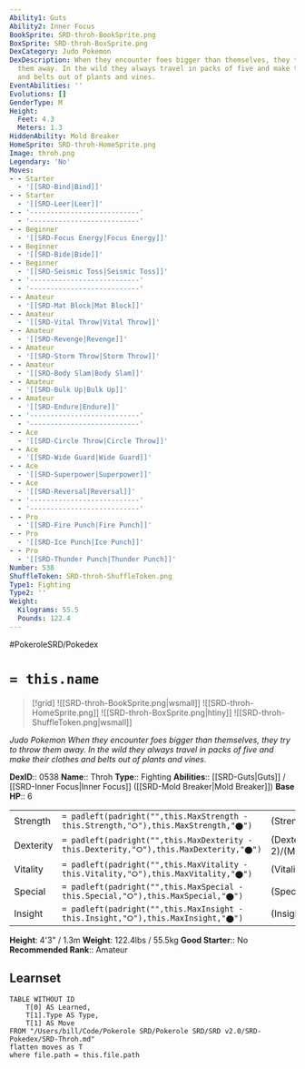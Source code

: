 ```yaml
---
Ability1: Guts
Ability2: Inner Focus
BookSprite: SRD-throh-BookSprite.png
BoxSprite: SRD-throh-BoxSprite.png
DexCategory: Judo Pokemon
DexDescription: When they encounter foes bigger than themselves, they try to throw
  them away. In the wild they always travel in packs of five and make their clothes
  and belts out of plants and vines.
EventAbilities: ''
Evolutions: []
GenderType: M
Height:
  Feet: 4.3
  Meters: 1.3
HiddenAbility: Mold Breaker
HomeSprite: SRD-throh-HomeSprite.png
Image: throh.png
Legendary: 'No'
Moves:
- - Starter
  - '[[SRD-Bind|Bind]]'
- - Starter
  - '[[SRD-Leer|Leer]]'
- - '---------------------------'
  - '---------------------------'
- - Beginner
  - '[[SRD-Focus Energy|Focus Energy]]'
- - Beginner
  - '[[SRD-Bide|Bide]]'
- - Beginner
  - '[[SRD-Seismic Toss|Seismic Toss]]'
- - '---------------------------'
  - '---------------------------'
- - Amateur
  - '[[SRD-Mat Block|Mat Block]]'
- - Amateur
  - '[[SRD-Vital Throw|Vital Throw]]'
- - Amateur
  - '[[SRD-Revenge|Revenge]]'
- - Amateur
  - '[[SRD-Storm Throw|Storm Throw]]'
- - Amateur
  - '[[SRD-Body Slam|Body Slam]]'
- - Amateur
  - '[[SRD-Bulk Up|Bulk Up]]'
- - Amateur
  - '[[SRD-Endure|Endure]]'
- - '---------------------------'
  - '---------------------------'
- - Ace
  - '[[SRD-Circle Throw|Circle Throw]]'
- - Ace
  - '[[SRD-Wide Guard|Wide Guard]]'
- - Ace
  - '[[SRD-Superpower|Superpower]]'
- - Ace
  - '[[SRD-Reversal|Reversal]]'
- - '---------------------------'
  - '---------------------------'
- - Pro
  - '[[SRD-Fire Punch|Fire Punch]]'
- - Pro
  - '[[SRD-Ice Punch|Ice Punch]]'
- - Pro
  - '[[SRD-Thunder Punch|Thunder Punch]]'
Number: 538
ShuffleToken: SRD-throh-ShuffleToken.png
Type1: Fighting
Type2: ''
Weight:
  Kilograms: 55.5
  Pounds: 122.4
---
```


#PokeroleSRD/Pokedex

# `= this.name`

> [!grid]
> ![[SRD-throh-BookSprite.png|wsmall]]
> ![[SRD-throh-HomeSprite.png]]
> ![[SRD-throh-BoxSprite.png|htiny]]
> ![[SRD-throh-ShuffleToken.png|wsmall]]


*Judo Pokemon*
*When they encounter foes bigger than themselves, they try to throw them away. In the wild they always travel in packs of five and make their clothes and belts out of plants and vines.*

**DexID**:: 0538
**Name**:: Throh
**Type**:: Fighting
**Abilities**:: [[SRD-Guts|Guts]] / [[SRD-Inner Focus|Inner Focus]] ([[SRD-Mold Breaker|Mold Breaker]])
**Base HP**:: 6

|           |                                                                                        |                                          |
| --------- | -------------------------------------------------------------------------------------- | ---------------------------------------- |
| Strength  | `= padleft(padright("",this.MaxStrength - this.Strength,"⭘"),this.MaxStrength,"⬤")`    | (Strength::3)/(MaxStrength::7)   |
| Dexterity | `= padleft(padright("",this.MaxDexterity - this.Dexterity,"⭘"),this.MaxDexterity,"⬤")` | (Dexterity:: 2)/(MaxDexterity::4) |
| Vitality  | `= padleft(padright("",this.MaxVitality - this.Vitality,"⭘"),this.MaxVitality,"⬤")`    | (Vitality::2)/(MaxVitality::5)   |
| Special   | `= padleft(padright("",this.MaxSpecial - this.Special,"⭘"),this.MaxSpecial,"⬤")`       | (Special::1)/(MaxSpecial::3)     |
| Insight   | `= padleft(padright("",this.MaxInsight - this.Insight,"⭘"),this.MaxInsight,"⬤")`       | (Insight::2)/(MaxInsight::5)     |

**Height**: 4'3" / 1.3m
**Weight**: 122.4lbs / 55.5kg
**Good Starter**:: No
**Recommended Rank**:: Amateur

## Learnset

```dataview
TABLE WITHOUT ID
    T[0] AS Learned,
    T[1].Type AS Type,
    T[1] AS Move
FROM "/Users/bill/Code/Pokerole SRD/Pokerole SRD/SRD v2.0/SRD-Pokedex/SRD-Throh.md"
flatten moves as T
where file.path = this.file.path
```
